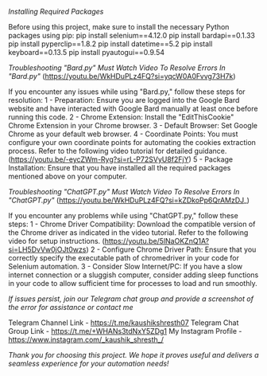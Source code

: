 *Installing Required Packages*

Before using this project, make sure to install the necessary Python packages using pip:
pip install selenium==4.12.0
pip install bardapi==0.1.33
pip install pyperclip==1.8.2
pip install datetime==5.2
pip install keyboard==0.13.5
pip install pyautogui==0.9.54

*Troubleshooting "Bard.py"*
*Must Watch Video To Resolve Errors In "Bard.py"*
(https://youtu.be/WkHDuPLz4FQ?si=yqcW0A0Fvvg73H7k)

If you encounter any issues while using "Bard.py," follow these steps for resolution:
1 - Preparation: Ensure you are logged into the Google Bard website and have interacted with Google Bard manually at least once before running this code.
2 - Chrome Extension: Install the "EditThisCookie" Chrome Extension in your Chrome browser.
3 - Default Browser: Set Google Chrome as your default web browser.
4 - Coordinate Points: You must configure your own coordinate points for automating the cookies extraction process. Refer to the following video tutorial for detailed guidance.
(https://youtu.be/-eycZWm-Ryg?si=rL-P72SVyU8f2FjY)
5 - Package Installation: Ensure that you have installed all the required packages mentioned above on your computer.

*Troubleshooting "ChatGPT.py"*
*Must Watch Video To Resolve Errors In "ChatGPT.py"*
(https://youtu.be/WkHDuPLz4FQ?si=kZDkoPp6QrAMzDJ_)

If you encounter any problems while using "ChatGPT.py," follow these steps:
1 - Chrome Driver Compatibility: Download the compatible version of the Chrome driver as indicated in the video tutorial. Refer to the following video for setup instructions.
(https://youtu.be/5lNaOKZnQ1A?si=LH5DvVw0jOJt0wzs)
2 - Configure Chrome Driver Path: Ensure that you correctly specify the executable path of chromedriver in your code for Selenium automation.
3 - Consider Slow Internet/PC: If you have a slow internet connection or a sluggish computer, consider adding sleep functions in your code to allow sufficient time for processes to load and run smoothly.

*If issues persist, join our Telegram chat group and provide a screenshot of the error for assistance or contact me*

Telegram Channel Link - https://t.me/kaushikshresth07
Telegram Chat Group Link -  https://t.me/+WHANs3tdNxY5ZDg1
My Instagram Profile - https://www.instagram.com/_kaushik_shresth_/

*Thank you for choosing this project. We hope it proves useful and delivers a seamless experience for your automation needs!*
